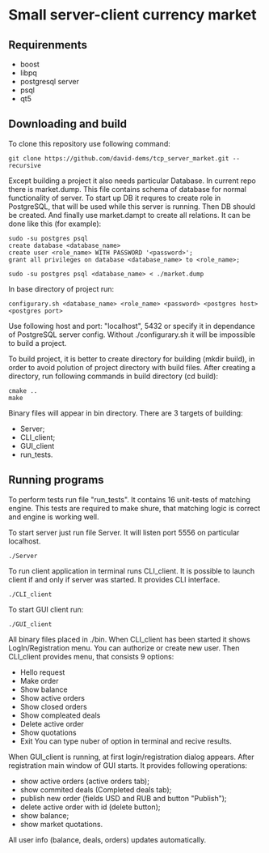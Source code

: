 # Small server-client currency market

## Requirenments
- boost
- libpq
- postgresql server
- psql
- qt5

## Downloading and build
To clone this repository use following command:
```
git clone https://github.com/david-dems/tcp_server_market.git --recursive
```
Except building a project it also needs particular Database. In current repo there is market.dump. This file contains schema of database for normal functionality of server.
To start up DB it requres to create role in PostgreSQL, that will be used while this server is running.
Then DB should be created. And finally use market.dampt to create all relations.
It can be done like this (for example):
```
sudo -su postgres psql
create database <database_name>
create user <role_name> WITH PASSWORD '<password>';
grant all privileges on database <database_name> to <role_name>;
```
```
sudo -su postgres psql <database_name> < ./market.dump
```

In base directory of project run:
```
configurary.sh <database_name> <role_name> <password> <postgres host> <postgres port>
```
Use following host and port: "localhost", 5432 or specify it in dependance of PostgreSQL server config.
Without ./configurary.sh it will be impossible to build a project.

To build project, it is better to create directory for building (mkdir build), in order to avoid polution of project directory with build files.
After creating a directory, run following commands in build directory (cd build):
```
cmake ..
make
```
Binary files will appear in bin directory. 
There are 3 targets of building:
- Server;
- CLI_client;
- GUI_client
- run_tests.

## Running programs

To perform tests run file "run_tests". It contains 16 unit-tests of matching engine. This tests are required to make shure, that matching logic is correct and engine is working well.

To start server just run file Server. It will listen port 5556 on particular localhost.
```
./Server
```
To run client application in terminal runs CLI_client. It is possible to launch client if and only if server was started. It provides CLI interface.
```
./CLI_client
````
To start GUI client run:
```
./GUI_client
```
All binary files placed in ./bin.
When CLI_client has been started it shows LogIn/Registration menu. You can authorize or create new user.
Then CLI_client provides menu, that consists 9 options:
- Hello request
- Make order
- Show balance
- Show active orders
- Show closed orders
- Show compleated deals
- Delete active order
- Show quotations
- Exit 
You can type nuber of option in terminal and recive results.

When GUI_client is running, at first login/registration dialog appears. After registration main window of GUI starts. It provides following operations:
- show active orders (active orders tab);
- show commited deals (Completed deals tab);
- publish new order (fields USD and RUB and button "Publish");
- delete active order with id (delete button);
- show balance;
- show market quotations.

All user info (balance, deals, orders) updates automatically.
